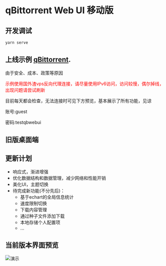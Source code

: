 # qBittorrent Web UI 移动版

## 开发调试

```javascript
yarn serve
```


## 上线示例 [qBittorrent](https://qb.xiezi08.ink/).

由于安全、成本、政策等原因

<font color=red>示例使用国外渣vps反向代理连接，请尽量使用IPv6访问，访问较慢，偶尔掉线，出现问题请尝试刷新</font>

目前每天都会检查，无法连接时可见下方预览，基本展示了所有功能，见谅

账号:guest

密码:testqbwebui

## 旧版桌面端


## 更新计划

- 响应式，渐进增强
- 优化数据结构和数据管理，减少网络和性能开销
- 美化UI，主题切换
- 待完成新功能(不分先后)：
  - 基于echart的全局信息统计
  - 速度限制切换
  - 下载内容管理
  - 通过种子文件添加下载
  - 本地存储个人配置项
  - ...

## 当前版本界面预览

![演示](preview/README/演示.gif)
